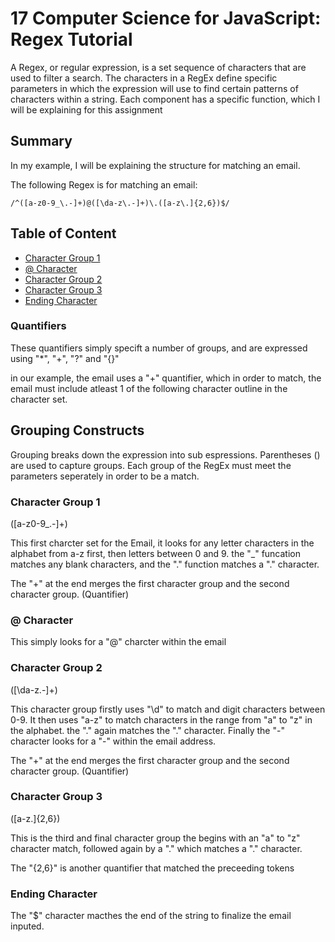 # 17 Computer Science for JavaScript: Regex Tutorial
A Regex, or regular expression, is a set sequence of characters that are used to filter a search. The characters in a RegEx define specific parameters in which the expression will use to find certain patterns of characters within a string. Each component has a specific function, which I will be explaining for this assignment

## Summary

In my example, I will be explaining the structure for matching an email. 

The following Regex is for matching an email:

`/^([a-z0-9_\.-]+)@([\da-z\.-]+)\.([a-z\.]{2,6})$/`


## Table of Content

* [Character Group 1](#character_group_1)
* [@ Character](#@_character)
* [Character Group 2](#character_Group_2)
* [Character Group 3](#chacter_group_3)
* [Ending Character](#ending_character)

### Quantifiers

These quantifiers simply specift a number of groups, and are expressed using "*", "+", "?" and "{}"

in our example, the email uses a "+" quantifier, which in order to match, the email must include atleast 1 of the following character outline in the character set.

 
## Grouping Constructs

Grouping breaks down the expression into sub espressions. Parentheses () are used to capture groups. Each group of the RegEx must meet the parameters seperately in order to be a match.



### Character Group 1

([a-z0-9_\.-]+)

This first charcter set for the Email, it looks for any letter characters in the alphabet from a-z first, then letters between 0 and 9. the "_" funcation matches any blank characters, and the "\." function matches a "." character.

The "+" at the end merges the first character group and the second character group. (Quantifier)

### @ Character

This simply looks for a "@" charcter within the email

### Character Group 2

([\da-z\.-]+)

This character group firstly uses "\d" to match and digit characters between 0-9. It then uses "a-z" to match characters in the range from "a" to "z" in the alphabet. the "\." again matches the  "." character. Finally the "-" character looks for a "-" within the email address.

The "+" at the end merges the first character group and the second character group. (Quantifier)

### Character Group 3

([a-z\.]{2,6})

This is the third and final character group the begins with an "a" to "z" character match, followed again by a "\." which matches a "." character. 

The "{2,6}" is another quantifier that matched the preceeding tokens

### Ending Character

The "$" character macthes the end of the string to finalize the email inputed.

